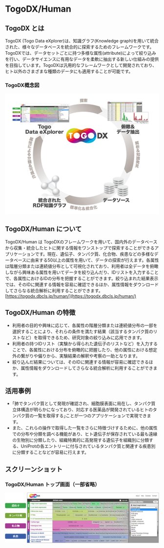 # TogoDX/Human
## TogoDX とは
TogoDX (Togo Data eXplorer)は、知識グラフ(Knowledge graph)を用いて統合された、様々なデータベースを統合的に探索するためのフレームワークです。TogoDXでは、データセットごとに持つ多様な属性(attribute)によって絞り込みを行い、データサイエンスに有用なデータを柔軟に抽出する新しい仕組みの提供を目指しています。TogoDXは汎用的なフレームワークとして開発されており、ヒト以外のさまざまな種類のデータにも適用することが可能です。

### TogoDX概念図

<img src="https://raw.githubusercontent.com/dbcls/website/master/services/images/DBCLSservices_TogoDX_concept_20220727.png" width="720">

## TogoDX/Human について
TogoDX/Human は TogoDXのフレームワークを用いて、国内外のデータベースから収集・統合したヒトに関する情報をワンストップで探索することができるアプリケーションです。現在、遺伝子、タンパク質、化合物、疾患などの多様なデータベースに由来する50以上の属性を用いて、データの探索が行えます。各属性は階層分類または連続値分布として可視化されており、利用者は全データを俯瞰しながら興味ある属性を用いてデータを絞り込んだり、IDリストを入力することで、各属性におけるIDの分布を把握することができます。絞り込まれた結果表示では、そのIDに関連する情報を容易に確認できるほか、属性情報をダウンロードしてさらなる統合解析に利用することができます。
[https://togodx.dbcls.jp/human/](https://togodx.dbcls.jp/human/)


## TogoDX/Human の特徴
- 利用者の目的や興味に応じて、各属性の階層分類または連続値分布の一部を選択することにより、それらの条件を満たす結果（該当するタンパク質のリストなど）を取得できるため、研究対象の絞り込みに応用できます。
- 利用者の持つIDリスト（実験から得られた遺伝子のリストなど）を入力することで、各属性における分布を俯瞰的に把握したり、他の属性における想定外の繋がりや偏りから、実験結果の解釈や考察の一助となります。
- 絞り込んだ結果については、そのIDに関連する情報が容易に確認できるほか、属性情報をダウンロードしてさらなる統合解析に利用することができます。

## 活用事例
- ｢肺でタンパク質として発現が確認され、細胞膜表面に局在し、タンパク質立体構造が明らかになっており、対応する医薬品が開発されているヒトのタンパク質の一覧を取得する｣ことが一つのアプリケーションで実現できます。
- また、これらの操作で取得した一覧をさらに特徴づけするために、他の属性での分布や分類を調べる機能があり、ヒト遺伝子が保存されている最も遠縁の生物別に分類したり、組織特異的に高発現する遺伝子を組織別に分類する、UniProtの各エントリーに付与されているタンパク質と関連する疾患別に分類することなどが容易に行えます。


## スクリーンショット

### TogoDX/Human トップ画面（一部省略）

![Fig-1](https://raw.githubusercontent.com/dbcls/website/master/services/images/DBCLSservices_TogoDXhuman_top.png)


